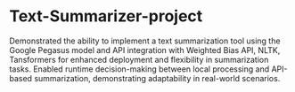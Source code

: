 # Text-Summarizer-project
Demonstrated the ability to implement a text summarization tool using the Google Pegasus model and API integration with Weighted Bias API, NLTK, Tansformers for enhanced deployment and flexibility in summarization tasks.
Enabled runtime decision-making between local processing and API-based summarization, demonstrating
adaptability in real-world scenarios.

